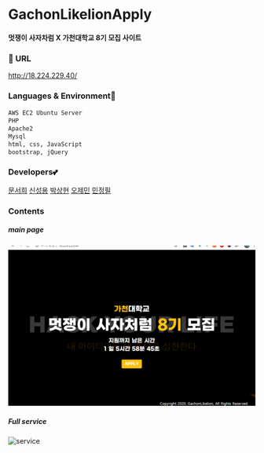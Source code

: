 # GachonLikelionApply
#### 멋쟁이 사자차럼 X 가천대학교 8기 모집 사이트

### 📍 URL
http://18.224.229.40/

### Languages & Environment🌱 
```
AWS EC2 Ubuntu Server
PHP
Apache2
Mysql
html, css, JavaScript
bootstrap, jQuery
```

### Developers💕
[문서희](https://github.com/MunSeoHee)
[신성용](https://github.com/SeongyongShin)
[박상현](https://github.com/BbakSsang)
[오제민](https://github.com/jasonoh22)
[민정필](https://github.com/feelwjd)
### Contents
##### main page
![index.html](./project03_2.gif)
##### Full service
![service](https://user-images.githubusercontent.com/38175311/84005947-e7fdef00-a9a8-11ea-854c-554b32026597.gif)
